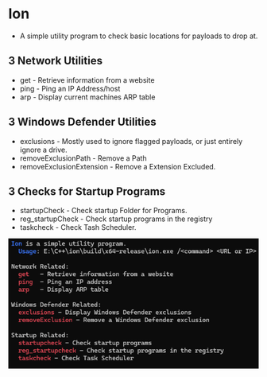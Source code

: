 # Ion
 - A simple utility program to check basic locations for payloads to drop at.

## 3 Network Utilities
 - get - Retrieve information from a website 
 - ping - Ping an IP Address/host
 - arp - Display current machines ARP table 

## 3 Windows Defender Utilities
 - exclusions - Mostly used to ignore flagged payloads, or just entirely ignore a drive.
 - removeExclusionPath - Remove a Path 
 - removeExclusionExtension - Remove a Extension Excluded.

## 3 Checks for Startup Programs
 - startupCheck - Check startup Folder for Programs.
 - reg_startupCheck - Check startup programs in the registry
 - taskcheck - Check Tash Scheduler.

![alt text](gh/image.png)

